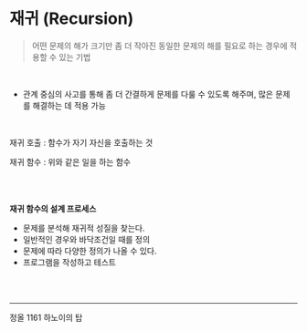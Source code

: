 <h1>재귀 (Recursion)</h1>

> 어떤 문제의 해가 크기만 좀 더 작아진 동일한 문제의 해를 필요로 하는 경우에 적용할 수 있는 기법

<br/>

* 관계 중심의 사고를 통해 좀 더 간결하게 문제를 다룰 수 있도록 해주며, 많은 문제를 해결하는 데 적용 가능

<br/>

재귀 호출 : 함수가 자기 자신을 호출하는 것

재귀 함수 : 위와 같은 일을 하는 함수

<br/><br/>

**재귀 함수의 설계 프로세스**

* 문제를 분석해 재귀적 성질을 찾는다.
* 일반적인 경우와 바닥조건일 때를 정의
* 문제에 따라 다양한 정의가 나올 수 있다.
* 프로그램을 작성하고 테스트

<br/><br/>

------

정올 1161 하노이의 탑